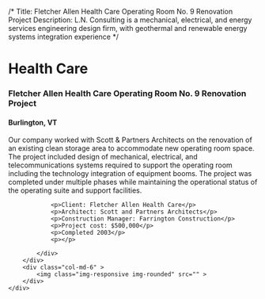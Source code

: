 /*
Title: Fletcher Allen Health Care Operating Room No. 9 Renovation Project
Description: L.N. Consulting is a mechanical, electrical, and energy services engineering design firm, with geothermal and renewable energy systems integration experience
*/

# Health Care

<div>
	<div class="row">
		<div class="col-md-6" >
			<div class="well" >
				<h3>Fletcher Allen Health Care Operating Room No. 9 Renovation Project</h3>
				<h4>Burlington, VT</h4>
				<p>
   
   Our company worked with Scott & Partners Architects on the renovation of an existing clean storage area to accommodate new operating room space.  The project included design of mechanical, electrical, and telecommunications systems required to support the operating room including the technology integration of equipment booms.  The project was completed under multiple phases while maintaining the operational status of the operating suite and support facilities.
</p>
			
				<p>Client: Fletcher Allen Health Care</p>
				<p>Architect: Scott and Partners Architects</p>
				<p>Construction Manager: Farrington Construction</p>
				<p>Project cost: $500,000</p>
				<p>Completed 2003</p>
				<p></p>
				
			</div>
		</div>
		<div class="col-md-6" >
			<img class="img-responsive img-rounded" src="" >
		</div>
	</div>
</div>
